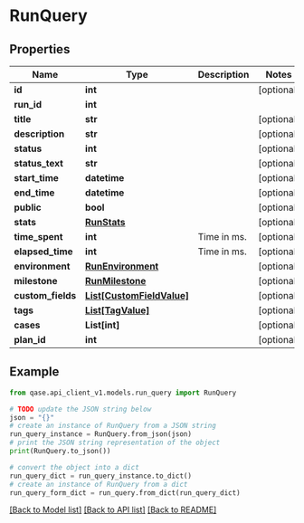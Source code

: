 # RunQuery


## Properties

Name | Type | Description | Notes
------------ | ------------- | ------------- | -------------
**id** | **int** |  | [optional] 
**run_id** | **int** |  | 
**title** | **str** |  | [optional] 
**description** | **str** |  | [optional] 
**status** | **int** |  | [optional] 
**status_text** | **str** |  | [optional] 
**start_time** | **datetime** |  | [optional] 
**end_time** | **datetime** |  | [optional] 
**public** | **bool** |  | [optional] 
**stats** | [**RunStats**](RunStats.md) |  | [optional] 
**time_spent** | **int** | Time in ms. | [optional] 
**elapsed_time** | **int** | Time in ms. | [optional] 
**environment** | [**RunEnvironment**](RunEnvironment.md) |  | [optional] 
**milestone** | [**RunMilestone**](RunMilestone.md) |  | [optional] 
**custom_fields** | [**List[CustomFieldValue]**](CustomFieldValue.md) |  | [optional] 
**tags** | [**List[TagValue]**](TagValue.md) |  | [optional] 
**cases** | **List[int]** |  | [optional] 
**plan_id** | **int** |  | [optional] 

## Example

```python
from qase.api_client_v1.models.run_query import RunQuery

# TODO update the JSON string below
json = "{}"
# create an instance of RunQuery from a JSON string
run_query_instance = RunQuery.from_json(json)
# print the JSON string representation of the object
print(RunQuery.to_json())

# convert the object into a dict
run_query_dict = run_query_instance.to_dict()
# create an instance of RunQuery from a dict
run_query_form_dict = run_query.from_dict(run_query_dict)
```
[[Back to Model list]](../README.md#documentation-for-models) [[Back to API list]](../README.md#documentation-for-api-endpoints) [[Back to README]](../README.md)


